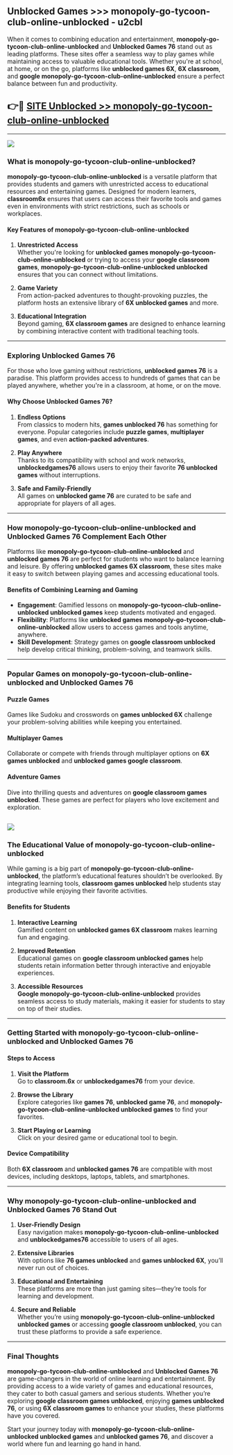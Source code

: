 ## Unblocked Games >>> monopoly-go-tycoon-club-online-unblocked - u2cbl 

When it comes to combining education and entertainment, **monopoly-go-tycoon-club-online-unblocked** and **Unblocked Games 76** stand out as leading platforms. These sites offer a seamless way to play games while maintaining access to valuable educational tools. Whether you're at school, at home, or on the go, platforms like **unblocked games 6X**, **6X classroom**, and **google monopoly-go-tycoon-club-online-unblocked** ensure a perfect balance between fun and productivity.
## 👉🔴 [SITE Unblocked >> monopoly-go-tycoon-club-online-unblocked](http://premium.freeplayer.one?title=monopoly-go-tycoon-club-online-unblocked&ref=22JU)
---
<a href="http://premium.freeplayer.one?title=monopoly-go-tycoon-club-online-unblocked&ref=22JU/"><img src="https://github.com/user-attachments/assets/438f12ca-57a4-47a3-8ead-c64da593a1e5"/></a>
### What is monopoly-go-tycoon-club-online-unblocked?  

**monopoly-go-tycoon-club-online-unblocked** is a versatile platform that provides students and gamers with unrestricted access to educational resources and entertaining games. Designed for modern learners, **classroom6x** ensures that users can access their favorite tools and games even in environments with strict restrictions, such as schools or workplaces.  

#### Key Features of monopoly-go-tycoon-club-online-unblocked  

1. **Unrestricted Access**  
   Whether you're looking for **unblocked games monopoly-go-tycoon-club-online-unblocked** or trying to access your **google classroom games**, **monopoly-go-tycoon-club-online-unblocked unblocked** ensures that you can connect without limitations.  

2. **Game Variety**  
   From action-packed adventures to thought-provoking puzzles, the platform hosts an extensive library of **6X unblocked games** and more.  

3. **Educational Integration**  
   Beyond gaming, **6X classroom games** are designed to enhance learning by combining interactive content with traditional teaching tools.  



---

### Exploring Unblocked Games 76  

For those who love gaming without restrictions, **unblocked games 76** is a paradise. This platform provides access to hundreds of games that can be played anywhere, whether you're in a classroom, at home, or on the move.  

#### Why Choose Unblocked Games 76?  

1. **Endless Options**  
   From classics to modern hits, **games unblocked 76** has something for everyone. Popular categories include **puzzle games**, **multiplayer games**, and even **action-packed adventures**.  

2. **Play Anywhere**  
   Thanks to its compatibility with school and work networks, **unblockedgames76** allows users to enjoy their favorite **76 unblocked games** without interruptions.  

3. **Safe and Family-Friendly**  
   All games on **unblocked game 76** are curated to be safe and appropriate for players of all ages.  

---

### How monopoly-go-tycoon-club-online-unblocked and Unblocked Games 76 Complement Each Other  

Platforms like **monopoly-go-tycoon-club-online-unblocked** and **unblocked games 76** are perfect for students who want to balance learning and leisure. By offering **unblocked games 6X classroom**, these sites make it easy to switch between playing games and accessing educational tools.  

#### Benefits of Combining Learning and Gaming  

- **Engagement**: Gamified lessons on **monopoly-go-tycoon-club-online-unblocked unblocked games** keep students motivated and engaged.  
- **Flexibility**: Platforms like **unblocked games monopoly-go-tycoon-club-online-unblocked** allow users to access games and tools anytime, anywhere.  
- **Skill Development**: Strategy games on **google classroom unblocked** help develop critical thinking, problem-solving, and teamwork skills.  

---

### Popular Games on monopoly-go-tycoon-club-online-unblocked and Unblocked Games 76  

#### Puzzle Games  

Games like Sudoku and crosswords on **games unblocked 6X** challenge your problem-solving abilities while keeping you entertained.  

#### Multiplayer Games  

Collaborate or compete with friends through multiplayer options on **6X games unblocked** and **unblocked games google classroom**.  

#### Adventure Games  

Dive into thrilling quests and adventures on **google classroom games unblocked**. These games are perfect for players who love excitement and exploration.  

<a href="http://download.freeplayer.one?title=monopoly-go-tycoon-club-online-unblocked&ref=23D/"><img src="https://github.com/user-attachments/assets/fe0c3e91-c8e1-489c-acf0-e2f614c12fb8"/></a>
---

### The Educational Value of monopoly-go-tycoon-club-online-unblocked  

While gaming is a big part of **monopoly-go-tycoon-club-online-unblocked**, the platform’s educational features shouldn’t be overlooked. By integrating learning tools, **classroom games unblocked** help students stay productive while enjoying their favorite activities.  

#### Benefits for Students  

1. **Interactive Learning**  
   Gamified content on **unblocked games 6X classroom** makes learning fun and engaging.  

2. **Improved Retention**  
   Educational games on **google classroom unblocked games** help students retain information better through interactive and enjoyable experiences.  

3. **Accessible Resources**  
   **Google monopoly-go-tycoon-club-online-unblocked** provides seamless access to study materials, making it easier for students to stay on top of their studies.  

---

### Getting Started with monopoly-go-tycoon-club-online-unblocked and Unblocked Games 76  

#### Steps to Access  

1. **Visit the Platform**  
   Go to **classroom.6x** or **unblockedgames76** from your device.  

2. **Browse the Library**  
   Explore categories like **games 76**, **unblocked game 76**, and **monopoly-go-tycoon-club-online-unblocked unblocked games** to find your favorites.  

3. **Start Playing or Learning**  
   Click on your desired game or educational tool to begin.  

#### Device Compatibility  

Both **6X classroom** and **unblocked games 76** are compatible with most devices, including desktops, laptops, tablets, and smartphones.  

---

### Why monopoly-go-tycoon-club-online-unblocked and Unblocked Games 76 Stand Out  

1. **User-Friendly Design**  
   Easy navigation makes **monopoly-go-tycoon-club-online-unblocked** and **unblockedgames76** accessible to users of all ages.  

2. **Extensive Libraries**  
   With options like **76 games unblocked** and **games unblocked 6X**, you’ll never run out of choices.  

3. **Educational and Entertaining**  
   These platforms are more than just gaming sites—they’re tools for learning and development.  

4. **Secure and Reliable**  
   Whether you’re using **monopoly-go-tycoon-club-online-unblocked unblocked games** or accessing **google classroom unblocked**, you can trust these platforms to provide a safe experience.  

---

### Final Thoughts  

**monopoly-go-tycoon-club-online-unblocked** and **Unblocked Games 76** are game-changers in the world of online learning and entertainment. By providing access to a wide variety of games and educational resources, they cater to both casual gamers and serious students. Whether you’re exploring **google classroom games unblocked**, enjoying **games unblocked 76**, or using **6X classroom games** to enhance your studies, these platforms have you covered.  

Start your journey today with **monopoly-go-tycoon-club-online-unblocked unblocked games** and **unblocked games 76**, and discover a world where fun and learning go hand in hand.  